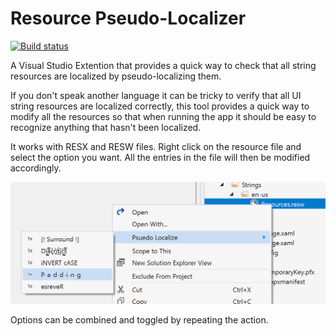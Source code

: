 # Resource Pseudo-Localizer

[![Build status](https://ci.appveyor.com/api/projects/status/kethy80vjrqfsucc?svg=true)](https://ci.appveyor.com/project/mrlacey/respsuedoloc)

A Visual Studio Extention that provides a quick way to check that all string resources are localized by pseudo-localizing them.

If you don't speak another language it can be tricky to verify that all UI string resources are localized correctly, this tool provides a quick way to modify all the resources so that when running the app it should be easy to recognize anything that hasn't been localized.

It works with RESX and RESW files. Right click on the resource file and select the option you want. All the entries in the file will then be modified accordingly.

![Example of context menu](./assets/rpl-contextmenu.png)

Options can be combined and toggled by repeating the action.
